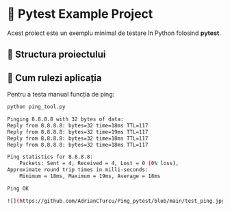 # 🧪 Pytest Example Project

Acest proiect este un exemplu minimal de testare în Python folosind **pytest**.

## 📂 Structura proiectului
## 🚀 Cum rulezi aplicația
Pentru a testa manual funcția de ping:
```bash
python ping_tool.py

Pinging 8.8.8.8 with 32 bytes of data:
Reply from 8.8.8.8: bytes=32 time=18ms TTL=117
Reply from 8.8.8.8: bytes=32 time=19ms TTL=117
Reply from 8.8.8.8: bytes=32 time=18ms TTL=117
Reply from 8.8.8.8: bytes=32 time=18ms TTL=117

Ping statistics for 8.8.8.8:
    Packets: Sent = 4, Received = 4, Lost = 0 (0% loss),
Approximate round trip times in milli-seconds:
    Minimum = 18ms, Maximum = 19ms, Average = 18ms

Ping OK

![](https://github.com/AdrianCTurcu/Ping_pytest/blob/main/test_ping.jpg)


